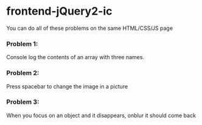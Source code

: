 # frontend-jQuery2-ic

You can do all of these problems on the same HTML/CSS/JS page

### Problem 1:
Console log the contents of an array with three names.

### Problem 2:
Press spacebar to change the image in a picture

### Problem 3:
When you focus on an object and it disappears, onblur it should come back
